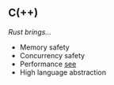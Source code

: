## C(++)
*Rust brings...*
* Memory safety
* Concurrency safety
* Performance [see](https://benchmarksgame-team.pages.debian.net/benchmarksgame/fastest/rust-gpp.html)
* High language abstraction